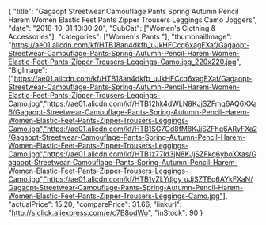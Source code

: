 {
	"title": "Gagaopt Streetwear Camouflage Pants Spring Autumn Pencil Harem Women Elastic Feet Pants Zipper Trousers Leggings Camo Joggers",
	"date": "2018-10-31 10:30:20",
	"SubCat": ["Women's Clothing & Accessories"],
	"categories": ["Women's Pants "],
	"thumbnailImage": "https://ae01.alicdn.com/kf/HTB18an4dkfb_uJkHFCcq6xagFXaf/Gagaopt-Streetwear-Camouflage-Pants-Spring-Autumn-Pencil-Harem-Women-Elastic-Feet-Pants-Zipper-Trousers-Leggings-Camo.jpg_220x220.jpg",
	"BigImage": ["https://ae01.alicdn.com/kf/HTB18an4dkfb_uJkHFCcq6xagFXaf/Gagaopt-Streetwear-Camouflage-Pants-Spring-Autumn-Pencil-Harem-Women-Elastic-Feet-Pants-Zipper-Trousers-Leggings-Camo.jpg","https://ae01.alicdn.com/kf/HTB12hk4dWLN8KJjSZFmq6AQ6XXa6/Gagaopt-Streetwear-Camouflage-Pants-Spring-Autumn-Pencil-Harem-Women-Elastic-Feet-Pants-Zipper-Trousers-Leggings-Camo.jpg","https://ae01.alicdn.com/kf/HTB1SG7Gd8fM8KJjSZFhq6ARyFXa2/Gagaopt-Streetwear-Camouflage-Pants-Spring-Autumn-Pencil-Harem-Women-Elastic-Feet-Pants-Zipper-Trousers-Leggings-Camo.jpg","https://ae01.alicdn.com/kf/HTB1z77Id3jN8KJjSZFkq6yboXXas/Gagaopt-Streetwear-Camouflage-Pants-Spring-Autumn-Pencil-Harem-Women-Elastic-Feet-Pants-Zipper-Trousers-Leggings-Camo.jpg","https://ae01.alicdn.com/kf/HTB1vZLYdjgy_uJjSZTEq6AYkFXaN/Gagaopt-Streetwear-Camouflage-Pants-Spring-Autumn-Pencil-Harem-Women-Elastic-Feet-Pants-Zipper-Trousers-Leggings-Camo.jpg"],
	"actualPrice": 15.20,
	"comparePrice": 31.66,
	"linkurl": "http://s.click.aliexpress.com/e/c7B8odWo",
	"inStock": 90
}

